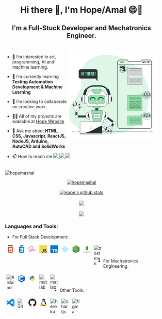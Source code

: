 <h1 align='center'> Hi there 👋, I'm Hope/Amal 😄💚</h1>
<h2 align='center'> I'm a Full-Stuck Developer and Mechatronics Engineer.</h2>
<br/>

<img align="right" alt="GIF" src="./Chat-bot.gif" width="300" height="300" />

- 👀 I’m interested in art, programming, AI and machine learning.  

- 🌱 I’m currently learning **Testing Automation Development & Machine Learning**

- 💞️ I’m looking to collaborate on creative work. 

- 👨‍💻 All of my projects are available at [Hope Website](https://hope-website.netlify.app/)

- 💬 Ask me about **HTML, CSS, Javascript, ReactJS, NodeJS, Arduino, AutoCAD and SolidWorks**

- 📫 How to reach me 
    <a align='center' href="https://www.linkedin.com/in/amal-mishael">
        <img height="20px" src="https://cdn-icons-png.flaticon.com/512/174/174857.png" />
    </a> 
    <a align='left' href="https://www.facebook.com/hopemas97">
        <img height="20px" src="https://cdn-icons-png.flaticon.com/512/733/733547.png" />
    </a> 
    <a href="mailto:mashal.hope@gmail.com">
        <img height="20px" src="https://cdn-icons-png.flaticon.com/512/732/732200.png" />
    </a>
<br/><br/>

<p align="left"> <img src="https://komarev.com/ghpvc/?username=hopemashal&label=Profile%20views&color=0e75b6&style=flat" alt="hopemashal" /> </p>

<p align="center"> <a href="https://github.com/ryo-ma/github-profile-trophy"><img src="https://github-profile-trophy.vercel.app/?username=HopeMashal&theme=juicyfresh" alt="hopemashal" /></a> </p>


<p align='center'>
<a href="https://github.com/HopeMashal/github-readme-stats">
  <img align="center" src="https://github-readme-stats.vercel.app/api?username=HopeMashal&show_icons=true&include_all_commits=true&theme=dark" alt="Hope's github stats" />
</a>
<br/><br/>
<a href="https://github.com/HopeMashal/github-readme-stats">
  <img align="center" src="https://github-readme-streak-stats.herokuapp.com/?user=HopeMashal&theme=dark" />
</a>
<br/><br/>
<a href="https://github.com/HopeMashal/github-readme-stats">
  <!-- Change the `github-readme-stats.anuraghazra1.vercel.app` to `github-readme-stats.vercel.app`  -->
  <img align="center" src="https://github-readme-stats.vercel.app/api/top-langs/?username=HopeMashal&layout=compact&theme=dark" />
</a>
</p>

<h3> Languages and Tools: </h3>

* For Full Stack Development:

<img align="left" alt="HTML5" width="26px" style="margin:5px" src="https://raw.githubusercontent.com/github/explore/80688e429a7d4ef2fca1e82350fe8e3517d3494d/topics/html/html.png" />
<img align="left" alt="CSS3" width="26px" style="margin:5px" src="https://raw.githubusercontent.com/github/explore/80688e429a7d4ef2fca1e82350fe8e3517d3494d/topics/css/css.png" />
<img align="left" alt="Sass" width="26px" style="margin:5px" src="https://raw.githubusercontent.com/github/explore/80688e429a7d4ef2fca1e82350fe8e3517d3494d/topics/sass/sass.png" />
<img align="left" alt="JavaScript" width="26px" style="margin:5px" src="https://raw.githubusercontent.com/github/explore/80688e429a7d4ef2fca1e82350fe8e3517d3494d/topics/javascript/javascript.png" />
<img align="left" style="margin:5px" src="https://raw.githubusercontent.com/devicons/devicon/master/icons/typescript/typescript-original.svg" alt="typescript" width="26px" />
<img align="left" alt="React" width="26px" style="margin:5px" src="https://raw.githubusercontent.com/github/explore/80688e429a7d4ef2fca1e82350fe8e3517d3494d/topics/react/react.png" />
<img align="left" alt="Node.js" width="26px" style="margin:5px" src="https://raw.githubusercontent.com/github/explore/80688e429a7d4ef2fca1e82350fe8e3517d3494d/topics/nodejs/nodejs.png" />
<img align="left" alt="MongoDB" width="26px" style="margin:5px" src="https://raw.githubusercontent.com/devicons/devicon/master/icons/mongodb/mongodb-original-wordmark.svg" />
<img align="left" style="margin:5px" src="https://www.vectorlogo.zone/logos/getpostman/getpostman-icon.svg" alt="postman" width="26px"/>

<br/><br/>

* For Mechatronics Engineering:

<img align="left" alt="Arduino" width="26px" style="margin:5px" src="https://cdn.worldvectorlogo.com/logos/arduino-1.svg"/>
<img align="left" style="margin:5px" src="https://raw.githubusercontent.com/devicons/devicon/master/icons/c/c-original.svg" alt="c" width="26px"/>
<img align="left" style="margin:5px" src="https://raw.githubusercontent.com/github/explore/80688e429a7d4ef2fca1e82350fe8e3517d3494d/topics/python/python.png" alt="matlab" width="26px"/> 
<img align="left" style="margin:5px" src="https://upload.wikimedia.org/wikipedia/commons/2/21/Matlab_Logo.png" alt="matlab" width="26px"/> 
<img align="left" style="margin:5px" src="https://cdn.onlinewebfonts.com/svg/img_437079.png" alt="matlab" width="26px"/> 

<br/><br/>

* Other Tools:

<img align="left" alt="Visual Studio Code" width="26px" style="margin:5px" src="https://raw.githubusercontent.com/github/explore/80688e429a7d4ef2fca1e82350fe8e3517d3494d/topics/visual-studio-code/visual-studio-code.png" />
<img align="left" alt="Git" width="26px" style="margin:5px" src="https://www.vectorlogo.zone/logos/git-scm/git-scm-icon.svg" />
<img align="left" alt="GitHub" width="26px" style="margin:5px" src="https://raw.githubusercontent.com/github/explore/78df643247d429f6cc873026c0622819ad797942/topics/github/github.png" />
<img align="left" style="margin:5px" src="https://raw.githubusercontent.com/devicons/devicon/master/icons/linux/linux-original.svg" alt="linux" width="26px"/>
<img align="left" style="margin:5px" src="https://www.vectorlogo.zone/logos/heroku/heroku-icon.svg" alt="heroku" width="26px"/>
<img align="left" style="margin:5px" src="https://www.chartjs.org/media/logo-title.svg" alt="chartjs" width="26px"/>
<img align="left" style="margin:5px" src="https://www.vectorlogo.zone/logos/figma/figma-icon.svg" alt="figma" width="26px"/>

<br />
<br />



<!---
HopeMashal/HopeMashal is a ✨ special ✨ repository because its `README.md` (this file) appears on your GitHub profile.
You can click the Preview link to take a look at your changes.
--->
